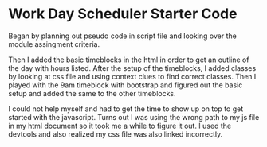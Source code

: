# Work Day Scheduler Starter Code

Began by planning out pseudo code in script file and looking over the module assingment criteria.

Then I added the basic timeblocks in the html in order to get an outline of the day with hours listed. 
After the setup of the timeblocks, I added classes by looking at css file and using context clues to find correct classes. 
Then I played with the 9am timeblock with bootstrap and figured out the basic setup and added the same to the other timeblocks.

I could not help myself and had to get the time to show up on top to get started with the javascript. Turns out I was using the wrong path to my js file in my html document so it took me a while to figure it out. I used the devtools and also realized my css file was also linked incorrectly. 
